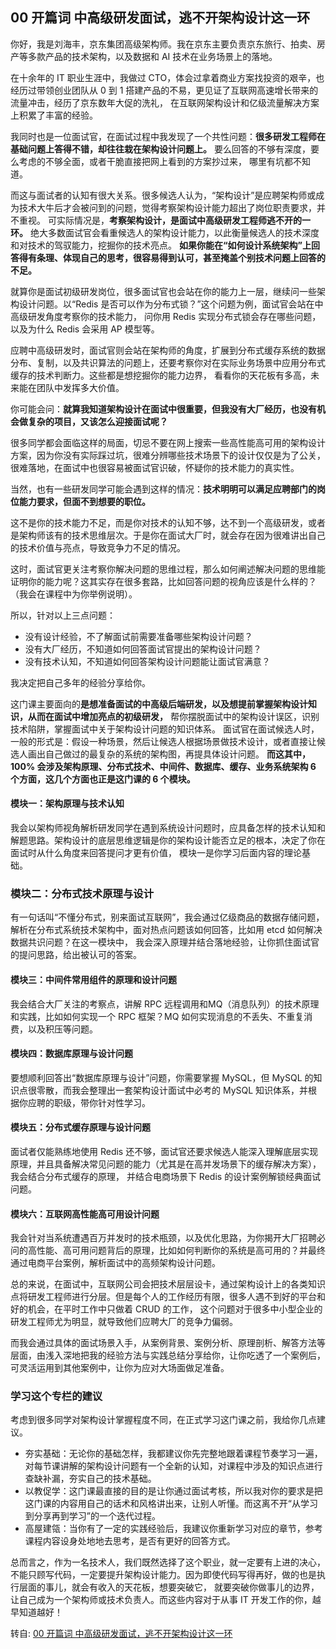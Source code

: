 ## 00 开篇词 中高级研发面试，逃不开架构设计这一环
你好，我是刘海丰，京东集团高级架构师。我在京东主要负责京东旅行、拍卖、房产等多款产品的技术架构，以及数据和 AI 技术在业务场景上的落地。

在十余年的 IT 职业生涯中，我做过 CTO，体会过拿着商业方案找投资的艰辛，也经历过带领创业团队从 0 到 1 搭建产品的不易，更见证了互联网高速增长带来的流量冲击，经历了京东数年大促的洗礼，
在互联网架构设计和亿级流量解决方案上积累了丰富的经验。

我同时也是一位面试官，在面试过程中我发现了一个共性问题：**很多研发工程师在基础问题上答得不错，却往往栽在架构设计问题上。** 要么回答的不够有深度，要么考虑的不够全面，或者干脆直接把网上看到的方案抄过来，
哪里有坑都不知道。

而这与面试者的认知有很大关系。很多候选人认为，“架构设计”是应聘架构师或成为技术大牛后才会被问到的问题，觉得考察架构设计能力超出了岗位职责要求，并不重视。
可实际情况是，**考察架构设计，是面试中高级研发工程师逃不开的一环。** 绝大多数面试官会看重候选人的架构设计能力，以此衡量候选人的技术深度和对技术的驾驭能力，挖掘你的技术亮点。
**如果你能在“如何设计系统架构”上回答得有条理、体现自己的思考，很容易得到认可，甚至掩盖个别技术问题上回答的不足。**

就算你是面试初级研发岗位，很多面试官也会站在你的能力上一层，继续问一些架构设计问题。以“Redis 是否可以作为分布式锁？”这个问题为例，面试官会站在中高级研发角度考察你的技术能力，
问你用 Redis 实现分布式锁会存在哪些问题，以及为什么 Redis 会采用 AP 模型等。

应聘中高级研发时，面试官则会站在架构师的角度，扩展到分布式缓存系统的数据分布、复制，以及共识算法的问题上，还要考察你对在实际业务场景中应用分布式缓存的技术判断力。这些都是想挖掘你的能力边界，
看看你的天花板有多高，未来能在团队中发挥多大价值。

你可能会问：**就算我知道架构设计在面试中很重要，但我没有大厂经历，也没有机会做复杂的项目，又该怎么迎接面试呢？**

很多同学都会面临这样的局面，切忌不要在网上搜索一些高性能高可用的架构设计方案，因为你没有实际踩过坑，很难分辨哪些技术场景下的设计仅仅是为了公关，很难落地，在面试中也很容易被面试官识破，怀疑你的技术能力的真实性。

当然，也有一些研发同学可能会遇到这样的情况：**技术明明可以满足应聘部门的岗位能力要求，但面不到想要的职位。**

这不是你的技术能力不足，而是你对技术的认知不够，达不到一个高级研发，或者是架构师该有的技术思维层次。于是你在面试大厂时，就会存在因为很难讲出自己的技术价值与亮点，导致竞争力不足的情况。

这时，面试官更关注考察你解决问题的思维过程，那么如何阐述解决问题的思维能证明你的能力呢？这其实存在很多套路，比如回答问题的视角应该是什么样的？（我会在课程中为你举例说明）。

所以，针对以上三点问题：
* 没有设计经验，不了解面试前需要准备哪些架构设计问题？
* 没有大厂经历，不知道如何回答面试官提出的架构设计问题？
* 没有技术认知，不知道如何回答架构设计问题能让面试官满意？

我决定把自己多年的经验分享给你。

这门课主要面向的**是想准备面试的中高级后端研发，以及想提前掌握架构设计知识，从而在面试中增加亮点的初级研发，** 帮你摆脱面试中的架构设计误区，识别技术陷阱，掌握面试中关于架构设计问题的知识体系。
面试官在面试候选人时，一般的形式是：假设一种场景，然后让候选人根据场景做技术设计，或者直接让候选人画出自己做过的最复杂的系统的架构图，再提具体设计问题。
**而这其中，100% 会涉及架构原理、分布式技术、中间件、数据库、缓存、业务系统架构 6 个方面，这几个方面也正是这门课的 6 个模块。**

#### 模块一：架构原理与技术认知

我会以架构师视角解析研发同学在遇到系统设计问题时，应具备怎样的技术认知和解题思路。架构设计的底层思维逻辑是你的架构设计能否立足的根本，决定了你在面试时从什么角度来回答提问才更有价值，
模块一是你学习后面内容的理论基础。

### 模块二：分布式技术原理与设计

有一句话叫“不懂分布式，别来面试互联网”，我会通过亿级商品的数据存储问题，解析在分布式系统技术架构中，面对热点问题该如何回答，比如用 etcd 如何解决数据共识问题？在这一模块中，
我会深入原理并结合落地经验，让你抓住面试官的提问思路，给出被认可的答案。

#### 模块三：中间件常用组件的原理和设计问题

我会结合大厂关注的考察点，讲解 RPC 远程调用和MQ（消息队列）的技术原理和实践，比如如何实现一个 RPC 框架？MQ 如何实现消息的不丢失、不重复消费，以及积压等问题。

#### 模块四：数据库原理与设计问题

要想顺利回答出“数据库原理与设计”问题，你需要掌握 MySQL，但 MySQL 的知识点很零散，而我会整理出一套架构设计面试中必考的 MySQL 知识体系，并根据你应聘的职级，带你针对性学习。

#### 模块五：分布式缓存原理与设计问题

面试者仅能熟练地使用 Redis 还不够，面试官还要求候选人能深入理解底层实现原理，并且具备解决常见问题的能力（尤其是在高并发场景下的缓存解决方案），我会结合分布式缓存的原理，
并结合电商场景下 Redis 的设计案例解锁经典面试问题。

#### 模块六：互联网高性能高可用设计问题

我会针对当系统遭遇百万并发时的技术瓶颈，以及优化思路，为你揭开大厂招聘必问的高性能、高可用问题背后的原理，比如如何判断你的系统是高可用的？并最终通过电商平台案例，解析面试中的高频架构设计问题。

总的来说，在面试中，互联网公司会把技术层层设卡，通过架构设计上的各类知识点将研发工程师进行分层。但是每个人的工作经历有限，很多人遇不到好的平台和好的机会，在平时工作中只做着 CRUD 的工作，
这个问题对于很多中小型企业的研发工程师尤为明显，就导致他们应聘大厂的竞争力偏弱。

而我会通过具体的面试场景入手，从案例背景、案例分析、原理剖析、解答方法等层面，由浅入深地把我的经验方法与实践总结分享给你，让你吃透了一个案例后，可灵活运用到其他案例中，让你为应对大场面做足准备。
### 学习这个专栏的建议

考虑到很多同学对架构设计掌握程度不同，在正式学习这门课之前，我给你几点建议。
* 夯实基础：无论你的基础怎样，我都建议你先完整地跟着课程节奏学习一遍，对每节课讲解的架构设计问题有一个全新的认知，对课程中涉及的知识点进行查缺补漏，夯实自己的技术基础。
* 以教促学：这门课最直接的目的是让你通过面试考核，所以我对你的要求是把这门课的内容用自己的话术和风格讲出来，让别人听懂。而这离不开“从学习到分享再到学习”的一个迭代过程。
* 高屋建瓴：当你有了一定的实践经验后，我建议你重新学习对应的章节，参考课程内容设身处地地去思考，是否有更好的回答方式。

总而言之，作为一名技术人，我们既然选择了这个职业，就一定要有上进的决心，不能只顾写代码，一定要提升架构设计能力。因为即使代码写得再好，做的也是执行层面的事儿，就会有收入的天花板，想要突破它，
就要突破你做事儿的边界，让自己成为一个架构师或技术负责人。而这些内容对于从事 IT 开发工作的你，越早知道越好！

转自: [00 开篇词 中高级研发面试，逃不开架构设计这一环](http://learn.lianglianglee.com/%E4%B8%93%E6%A0%8F/%E6%9E%B6%E6%9E%84%E8%AE%BE%E8%AE%A1%E9%9D%A2%E8%AF%95%E7%B2%BE%E8%AE%B2/00%20%E5%BC%80%E7%AF%87%E8%AF%8D%20%20%E4%B8%AD%E9%AB%98%E7%BA%A7%E7%A0%94%E5%8F%91%E9%9D%A2%E8%AF%95%EF%BC%8C%E9%80%83%E4%B8%8D%E5%BC%80%E6%9E%B6%E6%9E%84%E8%AE%BE%E8%AE%A1%E8%BF%99%E4%B8%80%E7%8E%AF.md)

